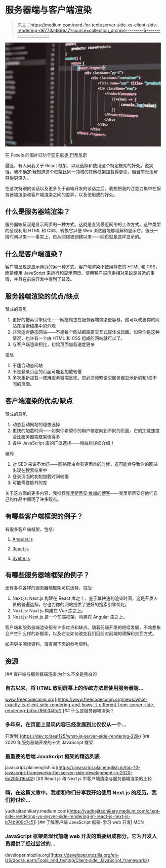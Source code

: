 # 服务器端与客户端渲染

> 原文：<https://medium.com/nerd-for-tech/server-side-vs-client-side-rendering-d6773ad896a7?source=collection_archive---------5----------------------->

![](img/4811842e60f0a26342fbd6e42b3c63fc.png)

在 Pexels 的图片归功于[安东尼奥·巴蒂尼奇](https://www.pexels.com/photo/black-screen-with-code-4164418/)

最近，有人问我关于 React 框架，以及选择和使用这个特定框架的好处。说实话，我不确定:我知道这个框架比同一领域的其他框架加载得更快，但目前无法解释得更深入。

在这次特别的谈话以及更多关于前端开发的谈话之后，我想把我的注意力集中在服务器端渲染和客户端渲染之间的差异，以及使用或的好处。

## 什么是服务器端渲染？

服务器端呈现是显示网页的一种方式。这就是直到最近网络的工作方式。这种类型的呈现利用 HTML 和 CSS，转换它以便 Web 浏览器能够理解和显示它。很长一段时间以来——事实上，自从网络被创建以来——网页就是这样显示的。

## 什么是客户端渲染？

客户端呈现是显示网页的另一种方式。客户端渲染不使用静态的 HTML 和 CSS，而是使用 JavaScript 来运行和显示网页。使用客户端渲染相对来说是最近的事情，并且在前端开发中得到了普及。

## 服务器端渲染的优点/缺点

赞成的意见

1.  更好的搜索引擎优化——网络爬虫在服务器端渲染更容易，这可以改善你的网站在搜索结果中的外观
2.  非常适合静态网站——不是每个网站都需要交互式媒体或动画。如果你是这种情况，也许有一个由 HTML 和 CSS 组成的网站就可以了。
3.  与客户端渲染相比，初始页面加载速度更快

骗局

1.  不适合动态网站
2.  不是登录页面的页面可能会加载较慢
3.  多次重新加载—使用服务器端呈现，您必须频繁请求服务器显示新的和/或不同的页面。

## 客户端渲染的优点/缺点

赞成的意见

1.  动态互动网站的理想选择
2.  更快的加载时间——如果你希望你的用户被定向到不同的页面，它的加载速度会比服务器端框架快得多
3.  各种 JavaScript 库的广泛选择——稍后将详细介绍！

骗局

1.  对 SEO 来说不太好——网络爬虫会有更困难的时候，这可能会导致你的网站出现在搜索结果中
2.  登录页面的初始加载时间较慢
3.  可能需要额外的库

关于这方面的更多内容，我推荐[克里斯蒂安·维加的博客](https://www.freecodecamp.org/news/what-exactly-is-client-side-rendering-and-hows-it-different-from-server-side-rendering-bd5c786b340d/)——克里斯蒂安在他们自己的作品中阐明了许多观点。

## 有哪些客户端框架的例子？

有很多客户端框架，包括:

1.  [Angular.js](https://angularjs.org/)

3.  [React.js](https://reactjs.org/)
4.  [Svelte.js](https://svelte.dev/)

## 有哪些服务器端框架的例子？

还有各种各样的服务器端框架可供选择，包括:

1.  Next.js: Next.js 构建在 React 库之上。鉴于其快速的渲染时间，这是开发人员的普遍选择。它也为你的网站提供了更好的搜索引擎优化。
2.  Nuxt.js: Nuxt.js 构建在 Vue 库之上。
3.  Nest.js: Nest.js 是一个前端框架，构建在 Angular 库之上。

客户端和服务器端渲染都有许多优点和缺点。随着前端开发的继续发展，不难想象会产生什么样的新框架，以及它会如何改变我们目前对前端的理解和交互方式。

如需更多阅读资料，请查阅下面的参考资料。

## 资源

[](https://www.freecodecamp.org/news/what-exactly-is-client-side-rendering-and-hows-it-different-from-server-side-rendering-bd5c786b340d/) [## 客户端与服务器端渲染:为什么不全是黑白的

### 自古以来，将 HTML 放到屏幕上的传统方法是使用服务器端…

www.freecodecamp.org](https://www.freecodecamp.org/news/what-exactly-is-client-side-rendering-and-hows-it-different-from-server-side-rendering-bd5c786b340d/) [](https://dev.to/seal125/what-is-server-side-rendering-22ik) [## 什么是服务器端渲染？

### 多年来，在页面上呈现内容已经发展到比仅仅从一个…

开发到](https://dev.to/seal125/what-is-server-side-rendering-22ik) [](https://javascript.plainenglish.io/top-10-javascript-frameworks-for-server-side-development-in-2020-6d265016c02) [## 2020 年服务器端开发的十大 JavaScript 框架

### 最重要的后端 JavaScript 框架的精选列表

javascript.plainenglish.io](https://javascript.plainenglish.io/top-10-javascript-frameworks-for-server-side-development-in-2020-6d265016c02) [](https://yudhajitadhikary.medium.com/client-side-rendering-vs-server-side-rendering-in-react-js-next-js-b74b909c7c51) [## React js 和 Next js 中客户端渲染与服务器端渲染的比较

### 嗨，在这篇文章中，我想和你们分享我开始使用 Next.js 的经历。我们将讨论…

yudhajitadhikary.medium.com](https://yudhajitadhikary.medium.com/client-side-rendering-vs-server-side-rendering-in-react-js-next-js-b74b909c7c51) [](https://developer.mozilla.org/en-US/docs/Learn/Tools_and_testing/Client-side_JavaScript_frameworks) [## 了解客户端 JavaScript 框架-学习 web 开发| MDN

### JavaScript 框架是现代前端 web 开发的重要组成部分，它为开发人员提供了经过尝试的…

developer.mozilla.org](https://developer.mozilla.org/en-US/docs/Learn/Tools_and_testing/Client-side_JavaScript_frameworks)